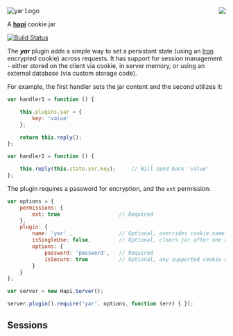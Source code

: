 <a href="https://github.com/walmartlabs/blammo"><img src="https://raw.github.com/walmartlabs/blammo/master/images/from.png" align="right" /></a>
![yar Logo](https://raw.github.com/walmartlabs/yar/master/images/yar.png)

A [**hapi**](https://github.com/walmartlabs/hapi) cookie jar

[![Build Status](https://secure.travis-ci.org/walmartlabs/yar.png)](http://travis-ci.org/walmartlabs/yar)

The ***yar*** plugin adds a simple way to set a persistant state (using an [Iron](https://github.com/hueniverse/iron) encrypted cookie) across requests.
It has support for session management - either stored on the client via cookie, in server memory, or using an external database (via custom storage code).

For example, the first handler sets the jar content and the second utilizes it:
```javascript
var handler1 = function () {

    this.plugins.yar = {
        key: 'value'
    };

    return this.reply();
};

var handler2 = function () {

    this.reply(this.state.yar.key);     // Will send back 'value'
};
```

The plugin requires a password for encryption, and the `ext` permission:
```javascript
var options = {
    permissions: {
        ext: true                   // Required
    },
    plugin: {
        name: 'yar' ,               // Optional, overrides cookie name. Defaults to 'yar'. Doesn't affect 'plugins.yar'.
        isSingleUse: false,         // Optional, clears jar after one request. Defaults to false.
        options: {
            password: 'password',   // Required
            isSecure: true          // Optional, any supported cookie options except `encoding`
        }
    }
};

var server = new Hapi.Server();

server.plugin().require('yar', options, function (err) { });
```

## Sessions


